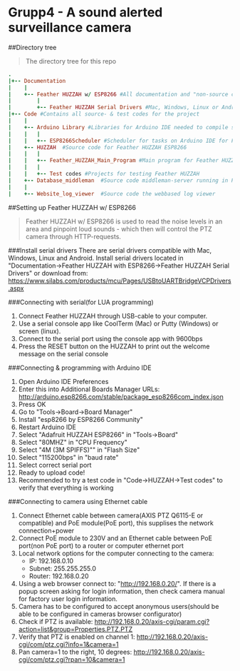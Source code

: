 # Grupp4 - A sound alerted surveillance camera


##Directory tree
> The directory tree for this repo

``` ruby
.  
|+-- Documentation  
|    |
|    +-- Feather HUZZAH w/ ESP8266 #All documentation and "non-source code" files  
|        |  
|        +-- Feather HUZZAH Serial Drivers #Mac, Windows, Linux or Android serial drivers for Feather HUZZAH  
|+-- Code #Contains all source- & test codes for the project  
|    |  
|    +-- Arduino Library #Libraries for Arduino IDE needed to compile source code   
|    |   |  
|    |   +-- ESP8266Scheduler #Scheduler for tasks on Arduino IDE for Feather HUZZAH ESP8266  
|    +-- HUZZAH	 #Source code for Feather HUZZAH ESP8266  
|    |   |  
|    |   +-- Feather_HUZZAH_Main_Program #Main program for Feather HUZZAH  
|    |   |  
|    |   +-- Test codes #Projects for testing Feather HUZZAH  
|    +-- Database_middleman	 #Source code middleman-server running in PHP, which talks to HUZZAH and database
|    |
|    +-- Website_log_viewer	 #Source code the webbased log viewer
```

##Setting up Feather HUZZAH w/ ESP8266
> Feather HUZZAH w/ ESP8266 is used to read the noise levels in an area and pinpoint loud sounds - which then will control the PTZ camera through HTTP-requests.

###Install serial drivers
There are serial drivers compatible with Mac, Windows, Linux and Android. Install serial drivers located in "Documentation->Feather HUZZAH with ESP8266->Feather HUZZAH Serial Drivers" or download from:  
https://www.silabs.com/products/mcu/Pages/USBtoUARTBridgeVCPDrivers.aspx

###Connecting with serial(for LUA programming)
1. Connect Feather HUZZAH through USB-cable to your computer.  
2. Use a serial console app like CoolTerm (Mac) or Putty (Windows) or screen (linux).  
3. Connect to the serial port using the console app with 9600bps  
4. Press the RESET button on the HUZZAH to print out the welcome message on the serial console  

###Connecting & programming with Arduino IDE
1. Open Arduino IDE Preferences  
2. Enter this into Additional Boards Manager URLs: http://arduino.esp8266.com/stable/package_esp8266com_index.json  
3. Press OK  
4. Go to "Tools->Board->Board Manager"  
5. Install "esp8266 by ESP8266 Community"  
6. Restart Arduino IDE  
7. Select "Adafruit HUZZAH ESP8266" in "Tools->Board"  
8. Select "80MHZ" in "CPU Frequency" 
9. Select "4M (3M SPIFFS)"" in "Flash Size"  
10. Select "115200bps" in "baud rate"  
11. Select correct serial port  
12. Ready to upload code!  
13. Recommended to try a test code in "Code->HUZZAH->Test codes" to verify that everything is working  

###Connecting to camera using Ethernet cable
1. Connect Ethernet cable between camera(AXIS PTZ Q6115-E or compatible) and PoE module(PoE port), this supplises the network connection+power  
2. Connect PoE module to 230V and an Ethernet cable between PoE port(non PoE port) to a router or computer ethernet port  
3. Local network options for the computer connecting to the camera:  
    * IP: 192.168.0.10  
    * Subnet: 255.255.255.0  
    * Router: 192.168.0.20  
4. Using a web browser connect to: "http://192.168.0.20/". If there is a popup screen asking for login information, then check camera manual for factory user login information.
5. Camera has to be configured to accept anonymous users(should be able to be configured in cameras browser configurator)  
6. Check if PTZ is available: http://192.168.0.20/axis-cgi/param.cgi?action=list&group=Properties.PTZ.PTZ  
7. Verify that PTZ is enabled on channel 1: http://192.168.0.20/axis-cgi/com/ptz.cgi?info=1&camera=1
8. Pan camera=1 to the right, 10 degrees: http://192.168.0.20/axis-cgi/com/ptz.cgi?rpan=10&camera=1